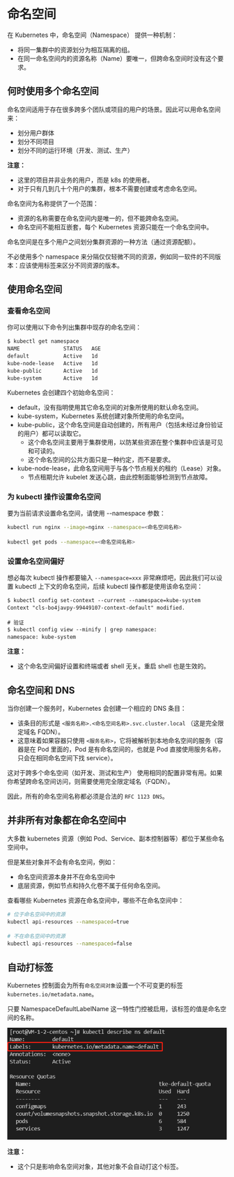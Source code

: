 # 命名空间

在 Kubernetes 中，命名空间（Namespace） 提供一种机制：

- 将同一集群中的资源划分为相互隔离的组。
- 在同一命名空间内的资源名称（Name）要唯一，但跨命名空间时没有这个要求。

## 何时使用多个命名空间

命名空间适用于存在很多跨多个团队或项目的用户的场景。因此可以用命名空间来：

- 划分用户群体
- 划分不同项目
- 划分不同的运行环境（开发、测试、生产）

**注意：**

- 这里的项目并非业务的用户，而是 k8s 的使用者。
- 对于只有几到几十个用户的集群，根本不需要创建或考虑命名空间。

命名空间为名称提供了一个范围：

- 资源的名称需要在命名空间内是唯一的，但不能跨命名空间。
- 命名空间不能相互嵌套，每个 Kubernetes 资源只能在一个命名空间中。

命名空间是在多个用户之间划分集群资源的一种方法（通过资源配额）。

不必使用多个 namespace 来分隔仅仅轻微不同的资源，例如同一软件的不同版本：应该使用标签来区分不同资源的版本。

## 使用命名空间

### 查看命名空间

你可以使用以下命令列出集群中现存的命名空间：

```sh
$ kubectl get namespace
NAME              STATUS   AGE
default           Active   1d
kube-node-lease   Active   1d
kube-public       Active   1d
kube-system       Active   1d
```

Kubernetes 会创建四个初始命名空间：

- default，没有指明使用其它命名空间的对象所使用的默认命名空间。
- kube-system，Kubernetes 系统创建对象所使用的命名空间。
- kube-public，这个命名空间是自动创建的，所有用户（包括未经过身份验证的用户）都可以读取它。
  - 这个命名空间主要用于集群使用，以防某些资源在整个集群中应该是可见和可读的。
  - 这个命名空间的公共方面只是一种约定，而不是要求。
- kube-node-lease，此命名空间用于与各个节点相关的租约（Lease）对象。
  - 节点租期允许 kubelet 发送心跳，由此控制面能够检测到节点故障。

### 为 kubectl 操作设置命名空间

要为当前请求设置命名空间，请使用 --namespace 参数：

```sh
kubectl run nginx --image=nginx --namespace=<命名空间名称>

kubectl get pods --namespace=<命名空间名称>
```

### 设置命名空间偏好

想必每次 kubectl 操作都要输入 `--namespace=xxx` 非常麻烦吧，因此我们可以设置 kubectl 上下文的命名空间，后续 kubectl 操作都是使用该命名空间：

```txt
$ kubectl config set-context --current --namespace=kube-system
Context "cls-bo4javpy-99449107-context-default" modified.

# 验证
$ kubectl config view --minify | grep namespace:
namespace: kube-system
```

**注意：**

- 这个命名空间偏好设置和终端或者 shell 无关。重启 shell 也是生效的。

## 命名空间和 DNS

当你创建一个服务时，Kubernetes 会创建一个相应的 DNS 条目：

- 该条目的形式是 `<服务名称>.<命名空间名称>.svc.cluster.local` （这是完全限定域名 FQDN）。
- 这意味着如果容器只使用 `<服务名称>`，它将被解析到本地命名空间的服务（容器是在 Pod 里面的，Pod 是有命名空间的，也就是 Pod 直接使用服务名称，只会在相同命名空间下找 service）。

这对于跨多个命名空间（如开发、测试和生产） 使用相同的配置非常有用。如果你希望跨命名空间访问，则需要使用完全限定域名（FQDN）。

因此，所有的命名空间名称都必须是合法的 `RFC 1123 DNS`。

## 并非所有对象都在命名空间中

大多数 kubernetes 资源（例如 Pod、Service、副本控制器等）都位于某些命名空间中。

但是某些对象并不会有命名空间，例如：

- 命名空间资源本身并不在命名空间中
- 底层资源，例如节点和持久化卷不属于任何命名空间。

查看哪些 Kubernetes 资源在命名空间中，哪些不在命名空间中：

```sh
# 位于命名空间中的资源
kubectl api-resources --namespaced=true

# 不在命名空间中的资源
kubectl api-resources --namespaced=false
```

## 自动打标签

Kubernetes 控制面会为所有`命名空间对象`设置一个不可变更的标签 `kubernetes.io/metadata.name`。

只要 NamespaceDefaultLabelName 这一特性门控被启用，该标签的值是命名空间的名称。

![](assets/ns.png)

**注意：**

- 这个只是影响命名空间对象，其他对象不会自动打这个标签。
